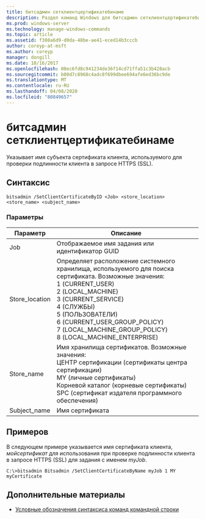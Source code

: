 ```yaml
---
title: битсадмин сетклиентцертификатебинаме
description: Раздел команд Windows для битсадмин сетклиентцертификатебинаме, который указывает имя субъекта сертификата клиента, используемого для проверки подлинности клиента в запросе HTTPS (SSL).
ms.prod: windows-server
ms.technology: manage-windows-commands
ms.topic: article
ms.assetid: f308a6d9-d0da-48be-ae41-eced14b3cccb
author: coreyp-at-msft
ms.author: coreyp
manager: dongill
ms.date: 10/16/2017
ms.openlocfilehash: 08ec6fd8c941234de36f14cd71ffa51c3b428acb
ms.sourcegitcommit: b00d7c8968c4adc8f699dbee694afe6ed36bc9de
ms.translationtype: MT
ms.contentlocale: ru-RU
ms.lasthandoff: 04/08/2020
ms.locfileid: "80849657"
---
```

# <a name="bitsadmin-setclientcertificatebyname"></a>битсадмин сетклиентцертификатебинаме

Указывает имя субъекта сертификата клиента, используемого для проверки подлинности клиента в запросе HTTPS (SSL).

## <a name="syntax"></a>Синтаксис

```
bitsadmin /SetClientCertificateByID <Job> <store_location> <store_name> <subject_name>
```

### <a name="parameters"></a>Параметры

|Параметр|Описание|
|---------|-----------|
|Job|Отображаемое имя задания или идентификатор GUID|
|Store_location|Определяет расположение системного хранилища, используемого для поиска сертификата. Возможные значения:</br>1 (CURRENT_USER)</br>2 (LOCAL_MACHINE)</br>3 (CURRENT_SERVICE)</br>4 (СЛУЖБЫ)</br>5 (ПОЛЬЗОВАТЕЛИ)</br>6 (CURRENT_USER_GROUP_POLICY)</br>7 (LOCAL_MACHINE_GROUP_POLICY)</br>8 (LOCAL_MACHINE_ENTERPRISE)|
|Store_name|Имя хранилища сертификатов. Возможные значения:</br>ЦЕНТР сертификации (сертификаты центра сертификации)</br>MY (личные сертификаты)</br>Корневой каталог (корневые сертификаты)</br>SPC (сертификат издателя программного обеспечения)|
|Subject_name|Имя сертификата|

## <a name="examples"></a><a name=BKMK_examples></a>Примеров

В следующем примере указывается имя сертификата клиента, *мойсертификат* для использования при проверке подлинности клиента в запросе HTTPS (SSL) для задания с именем *myJob*.
```
C:\>bitsadmin Bitsadmin /SetClientCertificateByName myJob 1 MY myCertificate 
```

## <a name="additional-references"></a>Дополнительные материалы

- [Условные обозначения синтаксиса команд командной строки](command-line-syntax-key.md)